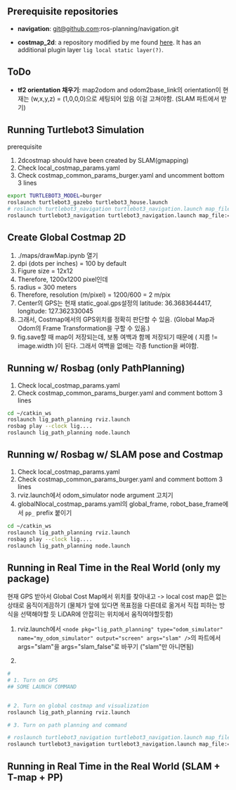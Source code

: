 ## Prerequisite repositories

* **navigation**: git@github.com:ros-planning/navigation.git

* **costmap_2d**: a repository modified by me found [here](). It has an additional plugin layer `lig local static layer(?)`.



## ToDo

* **tf2 orientation 채우기**: map2odom and odom2base_link의 orientation이 현재는 (w,x,y,z) = (1,0,0,0)으로 세팅되어 있음 이걸 고쳐야함. (SLAM 파트에서 받기)


## Running Turtlebot3 Simulation

prerequisite

1. 2dcostmap should have been created by SLAM(gmapping) 
2. Check local_costmap_params.yaml
3. Check costmap_common_params_burger.yaml and uncomment bottom 3 lines

```sh
export TURTLEBOT3_MODEL=burger
roslaunch turtlebot3_gazebo turtlebot3_house.launch
# roslaunch turtlebot3_navigation turtlebot3_navigation.launch map_file:=$HOME/map.yaml #$HOME is where map.yaml is saved
roslaunch turtlebot3_navigation turtlebot3_navigation.launch map_file:=/home/suhu/map.yaml #$HOME is where map.yaml is saved
```

## Create Global Costmap 2D 

1. ./maps/drawMap.ipynb 열기 
2. dpi (dots per inches) = 100 by default
3. Figure size = 12x12
4. Therefore, 1200x1200 pixel인데
5. radius = 300 meters
6. Therefore, resolution (m/pixel) = 1200/600 = 2 m/pix
7. Center의 GPS는 현재 static_goal.gps설정의 latitude: 36.3683644417, longitude: 127.362330045
8. 그래서, Costmap에서의 GPS위치를 정확히 판단할 수 있음. (Global Map과 Odom의 Frame Transformation을 구할 수 있음.)
9. fig.save할 때 map이 저장되는데, 보통 여백과 함께 저장되기 때문에 ( 지름 != image.width )이 된다. 그래서 여백을 없애는 각종 function을 써야함.


## Running w/ Rosbag (only PathPlanning)

1. Check local_costmap_params.yaml
2. Check costmap_common_params_burger.yaml and comment bottom 3 lines

```sh
cd ~/catkin_ws
roslaunch lig_path_planning rviz.launch
rosbag play --clock lig....
roslaunch lig_path_planning node.launch
```

## Running w/ Rosbag w/ SLAM pose and Costmap 

1. Check local_costmap_params.yaml
2. Check costmap_common_params_burger.yaml and comment bottom 3 lines
3. rviz.launch에서 odom_simulator node argument 고치기
4. globalNlocal_costmap_params.yaml의 global_frame, robot_base_frame에서 `pp_` prefix 붙이기

```sh
cd ~/catkin_ws
roslaunch lig_path_planning rviz.launch
rosbag play --clock lig....
roslaunch lig_path_planning node.launch
```


## Running in Real Time in the Real World (only my package)

현재 GPS 받아서 Global Cost Map에서 위치를 찾아내고 -> local cost map은 없는 상태로 움직이게끔하기 (물체가 앞에 있다면 목표점을 다른데로 옮겨서 직접 피하는 방식을 선택해야할 듯 LiDAR에 안잡히는 위치에서 움직여야할듯함)

1. rviz.launch에서 `<node pkg="lig_path_planning" type="odom_simulator" name="my_odom_simulator" output="screen" args="slam" />`의 파트에서 args="slam"을 args="slam_false"로 바꾸기 ("slam"만 아니면됨)

2.

```sh
# 
# 1. Turn on GPS
## SOME LAUNCH COMMAND


# 2. Turn on global costmap and visualization
roslaunch lig_path_planning rviz.launch

# 3. Turn on path planning and command

# roslaunch turtlebot3_navigation turtlebot3_navigation.launch map_file:=$HOME/map.yaml #$HOME is where map.yaml is saved
roslaunch turtlebot3_navigation turtlebot3_navigation.launch map_file:=/home/suhu/map.yaml #$HOME is where map.yaml is saved
```

## Running in Real Time in the Real World (SLAM + T-map + PP)

